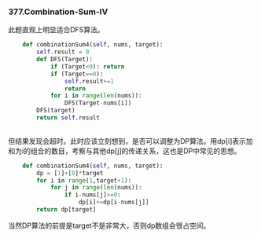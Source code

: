 ### 377.Combination-Sum-IV

此题直观上明显适合DFS算法。
```py
    def combinationSum4(self, nums, target):
        self.result = 0        
        def DFS(Target):
            if (Target<0): return
            if (Target==0): 
                self.result+=1
                return      
            for i in range(len(nums)):
                DFS(Target-nums[i])                        
        DFS(target)
        return self.result
                
```
但结果发现会超时。此时应该立刻想到，是否可以调整为DP算法。用dp[i]表示加和为i的组合的数目，考察与其他dp[j]的传递关系，这也是DP中常见的思想。
```py
    def combinationSum4(self, nums, target):
        dp = [1]+[0]*target
        for i in range(1,target+1):
            for j in range(len(nums)):
                if i-nums[j]>=0:
                    dp[i]+=dp[i-nums[j]]
        return dp[target]
```
当然DP算法的前提是target不是非常大，否则dp数组会很占空间。
